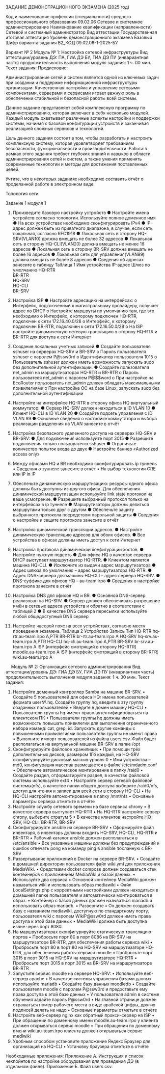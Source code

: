 ЗАДАНИЕ 
ДЕМОНСТРАЦИОННОГО ЭКЗАМЕНА 
(2025 год)

Код и наименование профессии (специальности) среднего профессионального образования 	09.02.06 Сетевое и системное администрирование 
Наименование квалификации (направленности) 	Сетевой и системный администратор
Вид аттестации	Государственная итоговая аттестация
Уровень демонстрационного экзамена	Базовый
Шифр варианта задания	В2_КОД 09.02.06-1-2025-БУ

Вариант № 2
Модуль № 1: 
Настройка сетевой инфраструктуры
Вид аттестации/уровень ДЭ:
ПА, ГИА ДЭ БУ, ГИА ДЭ ПУ (инвариантная часть)
продолжительность выполнения модуля задания: 1 ч. 00 мин.
Текст задания:
Предисловие:

Администрирование сетей и систем является одной из ключевых задач при создании и поддержке информационной инфраструктуры организации. Качественная настройка и управление сетевыми компонентами, серверами и сервисами играет важную роль в обеспечении стабильной и безопасной работы всей системы.

Данное задание представляет собой комплексную программу по администрированию, которая включает в себя несколько модулей. Каждый модуль охватывает различные аспекты настройки и поддержки системы, начиная с базовой конфигурации устройств и заканчивая реализацией сложных сервисов и технологий.

Цель данного задания состоит в том, чтобы разработать и настроить комплексную систему, которая удовлетворяет требованиям безопасности, функциональности и производительности. Работа в рамках этого задания требует глубоких знаний и навыков в области администрирования сетей и систем, а также умения применять современные технологии и методы для достижения поставленных целей.

Учтите, что в некоторых заданиях необходимо составить отчёт о проделанной работе в электронном виде.

Топология сети

 

Задание 1 модуля 1
1. Произведите базовую настройку устройств
●	Настройте имена устройств согласно топологии. Используйте полное доменное имя
●	На всех устройствах необходимо сконфигурировать IPv4
●	IP-адрес должен быть из приватного диапазона, в случае, если сеть локальная, согласно RFC1918
●	Локальная сеть в сторону HQ-SRV(VLAN10) должна вмещать не более 32 адресов
●	Локальная сеть в сторону HQ-CLI(VLAN20) должна вмещать не менее 16 адресов
●	Локальная сеть в сторону BR-SRV должна вмещать не более 16 адресов
●	Локальная сеть для управления(VLAN99) должна вмещать не более 8 адресов
●	Сведения об адресах занесите в таблицу
Таблица 1
Имя устройства	IP-адрес	Шлюз по умолчанию
HQ-RTR		
BR-RTR		
HQ-SRV		
HQ-CLI		
BR-SRV		

2. Настройка ISP
●	Настройте адресацию на интерфейсах:
o	Интерфейс, подключенный к магистральному провайдеру, получает адрес по DHCP
o	Настройте маршруты по умолчанию там, где это необходимо
o	Интерфейс, к которому подключен HQ-RTR, подключен к сети 172.16.40.0/28
o	Интерфейс, к которому подключен BR-RTR, подключен к сети 172.16.50.0/28
o	На ISP настройте динамическую сетевую трансляцию в сторону HQ-RTR и BR-RTR для доступа к сети Интернет
3. Создание локальных учетных записей
●	Создайте пользователя sshuser на серверах HQ-SRV и BR-SRV
o	Пароль пользователя sshuser с паролем P@ssw0rd
o	Идентификатор пользователя 1015
o	Пользователь sshuser должен иметь возможность запускать sudo без дополнительной аутентификации.
●	Создайте пользователя net_admin на маршрутизаторах HQ-RTR и BR-RTR
o	Пароль пользователя net_admin с паролем P@$$word
o	При настройке на EcoRouter пользователь net_admin должен обладать максимальными привилегиями
o	При настройке ОС на базе Linux, запускать sudo без дополнительной аутентификации
2.	Настройте на интерфейсе HQ-RTR в сторону офиса HQ виртуальный коммутатор:
●	Сервер HQ-SRV должен находиться в ID VLAN 10
●	Клиент HQ-CLI в ID VLAN 20 
●	Создайте подсеть управления с ID VLAN 99
●	Основные сведения о настройке коммутатора и выбора реализации разделения на VLAN занесите в отчёт
5. Настройка безопасного удаленного доступа на серверах HQ-SRV и BR-SRV:
●	Для подключения используйте порт 3015
●	Разрешите подключения только пользователю sshuser
●	Ограничьте количество попыток входа до двух
●	Настройте баннер «Authorized access only»
6. Между офисами HQ и BR необходимо сконфигурировать ip туннель
•	Сведения о туннеле занесите в отчёт
•	На выбор технологии GRE или IP in IP
7. Обеспечьте динамическую маршрутизацию: ресурсы одного офиса должны быть доступны из другого офиса. Для обеспечения динамической маршрутизации используйте link state протокол на ваше усмотрение.
●	Разрешите выбранный протокол только на интерфейсах в ip туннеле
●	Маршрутизаторы должны делиться маршрутами только друг с другом
●	Обеспечьте защиту выбранного протокола посредством парольной защиты
●	Сведения о настройке и защите протокола занесите в отчёт
8. Настройка динамической трансляции адресов.
●	Настройте динамическую трансляцию адресов для обоих офисов. 
●	Все устройства в офисах должны иметь доступ к сети Интернет
9. Настройка протокола динамической конфигурации хостов. 
●	Настройте нужную подсеть
●	Для офиса HQ в качестве сервера DHCP выступает маршрутизатор HQ-RTR.
●	Клиентом является машина HQ-CLI.
●	Исключите из выдачи адрес маршрутизатора
●	Адрес шлюза по умолчанию – адрес маршрутизатора HQ-RTR.
●	Адрес DNS-сервера для машины HQ-CLI – адрес сервера HQ-SRV.
●	DNS-суффикс для офисов HQ – au-team.irpo
●	Сведения о настройке протокола занесите в отчёт
10. Настройка DNS для офисов HQ и BR.
●	Основной DNS-сервер реализован на HQ-SRV.
●	Сервер должен обеспечивать разрешение имён в сетевые адреса устройств и обратно в соответствии с таблицей 2
●	В качестве DNS сервера пересылки используйте любой общедоступный DNS сервер
11. Настройте часовой пояс на всех устройствах, согласно месту проведения экзамена.
Таблица 2
Устройство	Запись	Тип
HQ-RTR	hq-rtr.au-team.irpo	A,PTR
BR-RTR	br-rtr.au-team.irpo	A
HQ-SRV	hq-srv.au-team.irpo	A,PTR
HQ-CLI	hq-cli.au-team.irpo	A,PTR
BR-SRV	br-srv.au-team.irpo	A
ISP (интерфейс смотрящий в сторону HQ-RTR)	moodle.au-team.irpo	A
ISP  (интерфейс смотрящий в сторону BR-RTR)	wiki.au-team.irpo	A


 
Модуль № 2: 
Организация сетевого администрирования
Вид аттестации/уровень ДЭ:
ГИА ДЭ БУ, ГИА ДЭ ПУ (инвариантная часть)
продолжительность выполнения модуля задания: 1 ч. 30 мин.
Текст задания: 
1. Настройте доменный контроллер Samba на машине BR-SRV.
•	Создайте 5 пользователей для офиса HQ: имена пользователей формата user№.hq. Создайте группу hq, введите в эту группу созданных пользователей
•	Введите в домен машину HQ-CLI
•	Пользователи группы hq имеют право аутентифицироваться на клиентском ПК
•	Пользователи группы hq должны иметь возможность повышать привилегии для выполнения ограниченного набора команд: cat, grep, id. Запускать другие команды с повышенными привилегиями пользователи группы не имеют права
•	Выполните импорт пользователей из файла users.csv. Файл будет располагаться на виртуальной машине BR-SRV в папке /opt
2. Сконфигурируйте файловое хранилище:
•	При помощи трёх дополнительных дисков, размером 1Гб каждый, на HQ-SRV сконфигурируйте дисковый массив уровня 0
•	Имя устройства – md0, конфигурация массива размещается в файле /etc/mdadm.conf
•	Обеспечьте автоматическое монтирование в папку /raid0
•	Создайте раздел, отформатируйте раздел, в качестве файловой системы используйте ext4
•	Настройте сервер сетевой файловой системы(nfs), в качестве папки общего доступа выберите /raid0/nfs, доступ для чтения и записи для всей сети в сторону HQ-CLI 
•	На HQ-CLI настройте автомонтирование в папку /mnt/nfs 
•	Основные параметры сервера отметьте в отчёте
3. Настройте службу сетевого времени на базе сервиса chrony
•	В качестве сервера выступает HQ-RTR
•	На HQ-RTR настройте сервер chrony, выберите стратум 5
•	В качестве клиентов настройте HQ-SRV, HQ-CLI, BR-RTR, BR-SRV
4. Сконфигурируйте ansible на сервере BR-SRV
•	Сформируйте файл инвентаря, в инвентарь должны входить HQ-SRV, HQ-CLI, HQ-RTR и BR-RTR
•	Рабочий каталог ansible должен располагаться в /etc/ansible
•	Все указанные машины должны без предупреждений и ошибок отвечать pong на команду ping в ansible посланную с BR-SRV
5. Развертывание приложений в Docker на сервере BR-SRV.
•	Создайте в домашней директории пользователя файл wiki.yml для приложения MediaWiki.
•	Средствами docker compose должен создаваться стек контейнеров с приложением MediaWiki и базой данных.
•	Используйте два сервиса
•	Основной контейнер MediaWiki должен называться wiki и использовать образ mediawiki
•	Файл LocalSettings.php с корректными настройками должен находиться в домашней папке пользователя и автоматически монтироваться в образ.
•	Контейнер с базой данных должен называться mariadb и использовать образ mariadb.
•	Разверните 
•	Он должен создавать базу с названием mediawiki, доступную по стандартному порту, пользователя wiki с паролем WikiP@ssw0rd должен иметь права доступа к этой базе данных 
•	MediaWiki должна быть доступна извне через порт 8080.
6. На маршрутизаторах сконфигурируйте статическую трансляцию портов
•	Пробросьте порт 80 в порт 8086 на BR-SRV на маршрутизаторе BR-RTR, для обеспечения работы сервиса wiki
•	Пробросьте порт 80 в порт 80 на HQ-SRV на маршрутизаторе HQ-RTR, для обеспечения работы сервиса moodle
•	Пробросьте порт 3015 в порт 3015 на HQ-SRV на маршрутизаторе HQ-RTR
•	Пробросьте порт 3015 в порт 3015 на BR-SRV на маршрутизаторе BR-RTR
7. Запустите сервис moodle на сервере HQ-SRV:
•	Используйте веб-сервер apache
•	В качестве системы управления базами данных используйте mariadb
•	Создайте базу данных moodledb
•	Создайте пользователя moodle с паролем P@ssw0rd и предоставьте ему права доступа к этой базе данных
•	У пользователя admin в системе обучения задайте пароль P@ssw0rd
•	На главной странице должен отражаться номер рабочего места в виде арабской цифры, других подписей делать не надо
•	Основные параметры отметьте в отчёте
8. Настройте веб-сервер nginx как обратный прокси-сервер на ISP
•	При обращении по доменному имени moodle.au-team.irpo у клиента должен открываться сервис moodle
•	При обращении по доменному имени wiki.au-team.irpo клиента должен открываться сервис mediwiki
9. Удобным способом установите приложение Яндекс Браузер для организаций на HQ-CLI
•	Установку браузера отметьте в отчёте

Необходимые приложения: 
Приложение А. Инструкция и список чекпойнтов по настройке оборудования для проведения ДЭ (в отдельном файле).
Приложение Б. Файл users.csv.


